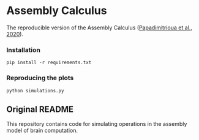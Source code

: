 # Assembly Calculus

The reproducible version of the Assembly Calculus ([Papadimitrioua et al., 2020](https://www.pnas.org/content/pnas/early/2020/06/08/2001893117.full.pdf)).

### Installation

```
pip install -r requirements.txt
```

### Reproducing the plots

```
python simulations.py
```

## Original README

This repository contains code for simulating operations in the assembly model of brain computation.
